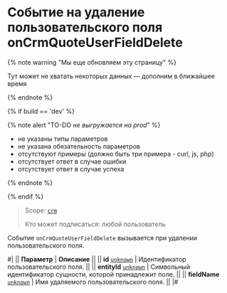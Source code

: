 # Событие на удаление пользовательского поля onCrmQuoteUserFieldDelete

{% note warning "Мы еще обновляем эту страницу" %}

Тут может не хватать некоторых данных — дополним в ближайшее время

{% endnote %}

{% if build == 'dev' %}

{% note alert "TO-DO _не выгружается на prod_" %}

- не указаны типы параметров
- не указана обязательность параметров
- отсутствуют примеры (должно быть три примера - curl, js, php)
- отсутствует ответ в случае ошибки
- отсутствует ответ в случае успеха

{% endnote %}

{% endif %}

> Scope: [`crm`](../../../scopes/permissions.md)
>
> Кто может подписаться: любой пользователь

Событие `onCrmQuoteUserFieldDelete` вызывается при удалении пользовательского поля.

#|
|| **Параметр** | **Описание** ||
|| **id**
[`unknown`](../../../data-types.md) | Идентификатор пользовательского поля. ||
|| **entityId**
[`unknown`](../../../data-types.md) | Символьный идентификатор сущности,  которой принадлежит поле. ||
|| **fieldName**
[`unknown`](../../../data-types.md) | Имя удаляемого пользовательского поля. ||
|#